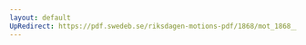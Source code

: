 ```yaml
---
layout: default
UpRedirect: https://pdf.swedeb.se/riksdagen-motions-pdf/1868/mot_1868__ak__00324/mot_1868__ak__00324_001.pdf
---
```

